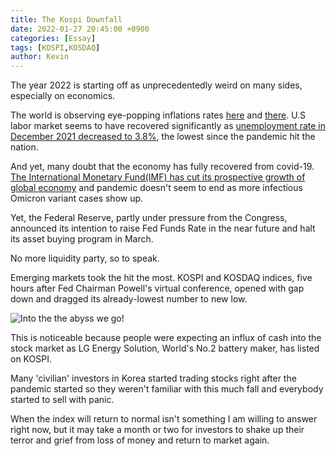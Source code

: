 ```yaml
---
title: The Kospi Downfall
date: 2022-01-27 20:45:00 +0900
categories: [Essay]
tags: [KOSPI,KOSDAQ]
author: Kevin
---
```


The year 2022 is starting off as unprecedentedly weird on many sides, especially on economics.

The world is observing eye-popping inflations rates [here](https://www.bloomberg.com/news/articles/2022-01-12/inflation-in-u-s-registers-biggest-annual-gain-since-1982) and [there](https://www.pewresearch.org/fact-tank/2021/11/24/inflation-has-risen-around-the-world-but-the-u-s-has-seen-one-of-the-biggest-increases/). U.S labor market seems to have recovered significantly as [unemployment rate in December 2021 decreased to  3.8%](https://www.bls.gov/news.release/pdf/laus.pdf), the lowest since the pandemic hit the nation. 

And yet, many doubt that the economy has fully recovered from covid-19. [The International Monetary Fund(IMF) has cut its prospective growth of global economy](https://www.aljazeera.com/economy/2022/1/25/recovery-disrupted-imf-cuts-global-economic-growth-forecast) and pandemic doesn't seem to end as more infectious Omicron variant cases show up.

Yet, the Federal Reserve, partly under pressure from the Congress, announced its intention to raise Fed Funds Rate in the near future and halt its asset buying program in March. 

No more liquidity party, so to speak. 

Emerging markets took the hit the most. KOSPI and KOSDAQ indices, five hours after Fed Chairman Powell's virtual conference, opened with gap down and dragged its already-lowest number to new low.

![Into the the abyss we go!](/img/KOSPI_Downfall.png)

This is noticeable because people were expecting an influx of cash into the stock market as LG Energy Solution, World's No.2 battery maker, has listed on KOSPI. 

Many 'civilian' investors in Korea started trading stocks right after the pandemic started so they weren't familiar with this much fall and everybody started to sell with panic. 

When the index will return to normal isn't something I am willing to answer right now, but it may take a month or two for investors to shake up their terror and grief from loss of money and return to market again. 
